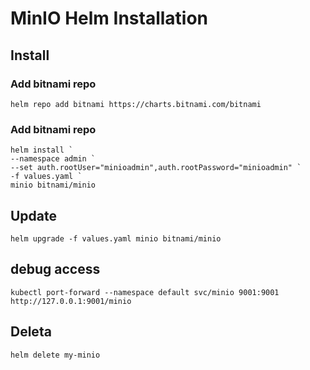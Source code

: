 # MinIO Helm Installation

## Install
### Add bitnami repo
```
helm repo add bitnami https://charts.bitnami.com/bitnami
```

### Add bitnami repo
```
helm install `
--namespace admin `
--set auth.rootUser="minioadmin",auth.rootPassword="minioadmin" `
-f values.yaml `
minio bitnami/minio
```


## Update
```
helm upgrade -f values.yaml minio bitnami/minio
```

## debug access
```
kubectl port-forward --namespace default svc/minio 9001:9001
http://127.0.0.1:9001/minio
```

## Deleta
```
helm delete my-minio
```

